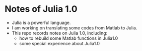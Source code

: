 # Notes of Julia 1.0
* Julia is a powerful language.
* I am working on translating some codes from Matlab to Julia.
* This repo records notes on Julia 1.0, including:
  * how to rebuild some Matlab functions in Julia1.0
  * some special experience about Julia1.0
